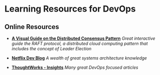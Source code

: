 
# Learning Resources for DevOps

## Online Resources

* **[A Visual Guide on the Distributed Consensus Pattern](http://thesecretlivesofdata.com/raft/)** *Great interactive guide the RAFT protocol, a distributed cloud computing pattern that includes the concept of Leader Election*

* **[Netflix Dev Blog](http://techblog.netflix.com/)** *A wealth of great systems architecture knowledge*


* **[ThoughtWorks - Insights](http://www.thoughtworks.com/insights)** *Many great DevOps focused articles*
